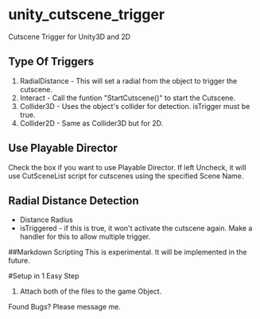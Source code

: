# unity_cutscene_trigger
Cutscene Trigger for Unity3D and 2D

## Type Of Triggers
1. RadialDistance - This will set a radial from the object to trigger the cutscene.
2. Interact - Call the funtion "StartCutscene()" to start the Cutscene.
3. Collider3D - Uses the object's collider for detection. isTrigger must be true.
4. Collider2D - Same as Collider3D but for 2D.

## Use Playable Director
Check the box if you want to use Playable Director.
If left Uncheck, it will use CutSceneList script for cutscenes using the specified Scene Name.

## Radial Distance Detection
- Distance Radius
- isTriggered - if this is true, it won't activate the cutscene again. Make a handler for this to allow multiple trigger.

##Markdown Scripting
This is experimental. It will be implemented in the future.


#Setup in 1 Easy Step
1. Attach both of the files to the game Object.

Found Bugs? Please message me.
